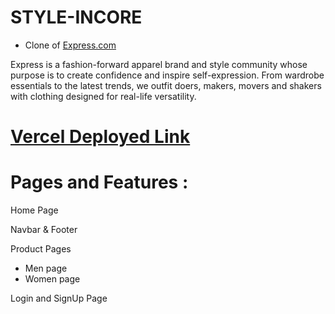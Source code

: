 # STYLE-INCORE
 - Clone of [Express.com](https://www.express.com/)

Express is a fashion-forward apparel brand and style community whose purpose is to create confidence and inspire self-expression. From wardrobe essentials to the latest trends, we outfit doers, makers, movers and shakers with clothing designed for real-life versatility.


# [Vercel Deployed Link](https://style-incore-express.netlify.app/)

# Pages and Features :
 
 Home Page
 
 Navbar & Footer
 
 Product Pages
   - Men page
   - Women page

Login and SignUp Page
